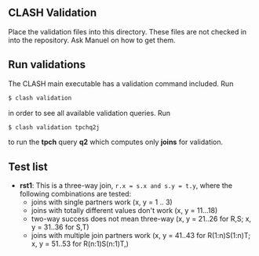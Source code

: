 ## CLASH Validation

Place the validation files into this directory. These files are not checked in into the repository.
Ask Manuel on how to get them.


## Run validations

The CLASH main executable has a validation command included. Run

```bash
$ clash validation
```

in order to see all available validation queries. Run

```bash
$ clash validation tpchq2j
```

to run the **tpch** query **q2** which computes only **joins** for validation.


## Test list

* **rst1**: This is a three-way join, `r.x = s.x and s.y = t.y`, where the following combinations are tested:
  * joins with single partners work (x, y = 1 .. 3)
  * joins with totally different values don't work (x, y = 11...18)
  * two-way success does not mean three-way (x, y = 21..26 for R,S; x, y = 31..36 for S,T)
  * joins with multiple join partners work (x, y = 41..43 for R(1:n)S(1:n)T; x, y = 51..53 for R(n:1)S(n:1)T,)
